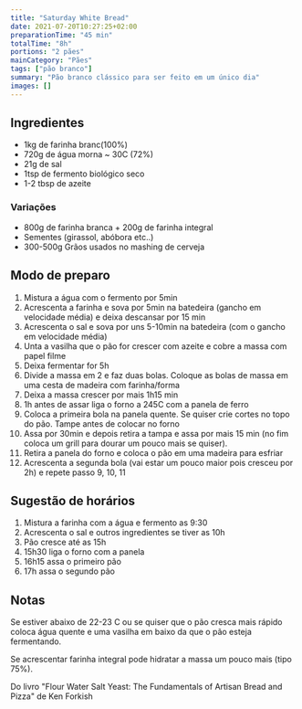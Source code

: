 ```yaml
---
title: "Saturday White Bread"
date: 2021-07-20T10:27:25+02:00
preparationTime: "45 min"
totalTime: "8h"
portions: "2 pães"
mainCategory: "Pães"
tags: ["pão branco"]
summary: "Pão branco clássico para ser feito em um único dia"
images: []
---
```


## Ingredientes

* 1kg de farinha branc(100%)
* 720g de água morna ~ 30C (72%)
* 21g de sal
* 1tsp de fermento biológico seco
* 1-2 tbsp de azeite

### Varia&ccedil;ões

* 800g de farinha branca + 200g de farinha integral
* Sementes (girassol, abóbora etc..)
* 300-500g Grãos usados no mashing de cerveja

## Modo de preparo

1. Mistura a água com o fermento por 5min
2. Acrescenta a farinha e sova por 5min na batedeira (gancho em velocidade média) e deixa descansar por 15 min
3. Acrescenta o sal e sova por uns 5-10min na batedeira (com o gancho em velocidade média)
4. Unta a vasilha que o pão for crescer com azeite e cobre a massa com papel filme
5. Deixa fermentar for 5h
6. Divide a massa em 2 e faz duas bolas. Coloque as bolas de massa em uma cesta de madeira com farinha/forma
7. Deixa a massa crescer por mais 1h15 min 
8. 1h antes de assar liga o forno a 245C com a panela de ferro
9. Coloca a primeira bola na panela quente. Se quiser crie cortes no topo do pão. Tampe antes de colocar no forno
10. Assa por 30min e depois retira a tampa e assa por mais 15 min (no fim coloca um grill para dourar um pouco mais se quiser).
11. Retira a panela do forno e coloca o pão em uma madeira para esfriar
12. Acrescenta a segunda bola (vai estar um pouco maior pois cresceu por 2h) e repete passo 9, 10, 11

## Sugestão de horários

1. Mistura a farinha com a água e fermento as 9:30
2. Acrescenta o sal e outros ingredientes se tiver as 10h
3. Pão cresce até as 15h
4. 15h30 liga o forno com a panela
5. 16h15 assa o primeiro pão
6. 17h assa o segundo pão

## Notas

Se estiver abaixo de 22-23 C ou se quiser que o pão cresca mais rápido coloca água quente e uma vasilha em baixo da que o pão esteja fermentando.

Se acrescentar farinha integral pode hidratar a massa um pouco mais (tipo 75%).

Do livro "Flour Water Salt Yeast: The Fundamentals of Artisan Bread and Pizza" de Ken Forkish
